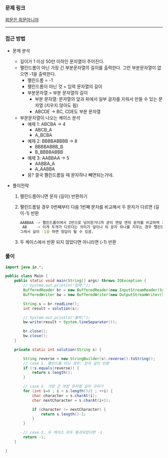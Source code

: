 ### 문제 링크

[회문은 회문아니야](https://www.acmicpc.net/problem/15927)

---

### 접근 방법

- 문제 분석
    - 길이가 1 이상 50만 이하인 문자열이 주어진다.
    - 팰린드롬이 아닌 가장 긴 부분문자열의 길이를 출력한다. 그런 부분문자열이 없으면 -1을 출력한다.
        - 팰린드롬 = -1
        - 팰린드롬이 아닌 것 = 입력 문자열의 길이
        - 부분문자열 = 부분 문자열의 길이
            - 부분 문자열: 문자열의 앞과 뒤에서 일부 글자를 지워서 만들 수 있는 문자열 (지우지 않아도 됨)
            - ABCDE → BC, CDE도 부분 문자열
    - 부분문자열이 나오는 케이스 분석
        - 예제 1: ABCBA → 4
            - ABCB_A
            - A_BCBA
        - 예제 2: BBBBABBBB → 8
            - BBBBABBB_B
            - B_BBBBABBB
        - 예제 3: AABBAA → 5
            - AABBA_A
            - A_AABBA
        - 응? 결국 팰린드롬일 때 문자하나 빼면되는거네.

- 풀이전략
    1. 팰린드롬아니면 문자 (길이) 반환하기
    2. 팰린드롬일 경우 0번째부터 다음 1번째 문자를 비교해서 두 문자가 다르면 (길이-1) 반환
        
        ```bash
        AABBAA -> 팰린드롬이여서 2번으로 넘어온거니까 굳이 맨앞 맨뒤 문자를 비교하며 가운데로 모일 필요가 없음.
         AB    -> 이게 두개가 다르다는 의미가 앞이나 뒤 문자 하나를 지우는 경우 팰린드롬이 깨짐
        그래서 길이 -1을 하면 정답이 될 수 있음.
        ```
        
    3. 두 케이스에서 반환 되지 않았다면 아니라면 (-1) 반환

### 풀이

```java
import java.io.*;

public class Main {
    public static void main(String[] args) throws IOException {
        // System.out.println("입력:");
        BufferedReader br = new BufferedReader(new InputStreamReader(System.in));
        BufferedWriter bw = new BufferedWriter(new OutputStreamWriter(System.out));

        String s = br.readLine();
        int result = solution(s);

        // System.out.println("출력:");
        bw.write(result + System.lineSeparator());

        br.close();
        bw.close();
    }

    private static int solution(String s) {

        String reverse = new StringBuilder(s).reverse().toString();
        // case 1. 팰린드롬 아닌 경우: 문자 길이 반환
        if (!s.equals(reverse)) {
            return s.length();
        }

        // case 2. 가장 긴 부분 문자열 길이 구하기
        for (int i=0 ; i < s.length()/2 ; ++i) {
            char character = s.charAt(i);
            char nextCharacter = s.charAt(i+1);

            if (character != nextCharacter) {
                return s.length()-1;
            }
        }

        // case 3. 두 케이스 모두 통과되었다면 -1
        return -1;
    }

}
```
